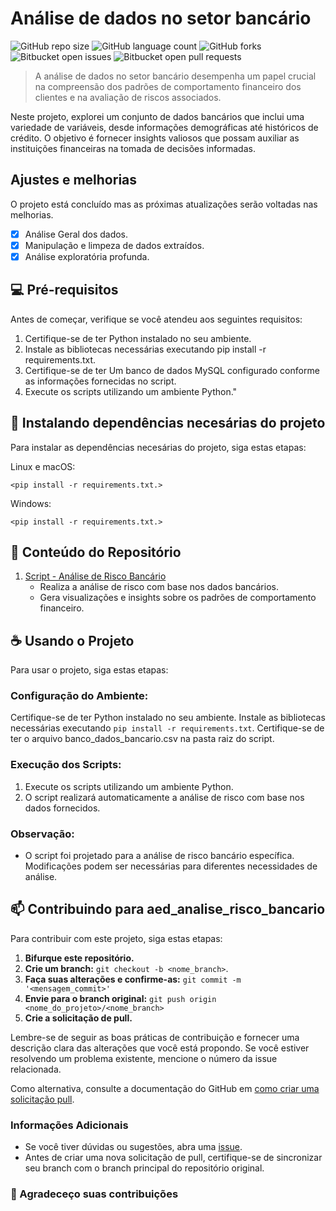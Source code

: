 # Análise de dados no setor bancário

![GitHub repo size](https://img.shields.io/github/repo-size/pragana12/aed_analise_risco_bancario?style=for-the-badge)
![GitHub language count](https://img.shields.io/github/languages/count/pragana12/aed_analise_risco_bancario?style=for-the-badge)
![GitHub forks](https://img.shields.io/github/forks/pragana12/aed_analise_risco_bancario?style=for-the-badge)
![Bitbucket open issues](https://img.shields.io/bitbucket/issues/pragana12/aed_analise_risco_bancario?style=for-the-badge)
![Bitbucket open pull requests](https://img.shields.io/bitbucket/pr-raw/pragana12/aed_analise_risco_bancario?style=for-the-badge)

> A análise de dados no setor bancário desempenha um papel crucial na compreensão dos padrões de comportamento financeiro dos clientes e na avaliação de riscos associados. 

Neste projeto, explorei um conjunto de dados bancários que inclui uma variedade de variáveis, desde informações demográficas até históricos de crédito. O objetivo é fornecer insights valiosos que possam auxiliar as instituições financeiras na tomada de decisões informadas.

## Ajustes e melhorias

O projeto está concluído mas as próximas atualizações serão voltadas nas melhorias.

- [x] Análise Geral dos dados.
- [x] Manipulação e limpeza de dados extraídos.
- [x] Análise exploratória profunda.

## 💻 Pré-requisitos

Antes de começar, verifique se você atendeu aos seguintes requisitos:

1. Certifique-se de ter Python instalado no seu ambiente.
2. Instale as bibliotecas necessárias executando pip install -r requirements.txt.
3. Certifique-se de ter Um banco de dados MySQL configurado conforme as informações fornecidas no script.
4. Execute os scripts utilizando um ambiente Python."

## 🚀 Instalando dependências necesárias do projeto

Para instalar as dependências necesárias do projeto, siga estas etapas:

Linux e macOS:

```
<pip install -r requirements.txt.>
```

Windows:

```
<pip install -r requirements.txt.>
```

## 📂 Conteúdo do Repositório

1. [Script - Análise de Risco Bancário](scripts/aed_analise_risco_bancario.py)
   - Realiza a análise de risco com base nos dados bancários.
   - Gera visualizações e insights sobre os padrões de comportamento financeiro.

## ☕ Usando o Projeto

Para usar o projeto, siga estas etapas:

### Configuração do Ambiente:

Certifique-se de ter Python instalado no seu ambiente.
Instale as bibliotecas necessárias executando `pip install -r requirements.txt`.
Certifique-se de ter o arquivo banco_dados_bancario.csv na pasta raiz do script.

### Execução dos Scripts:

1. Execute os scripts utilizando um ambiente Python.
2. O script realizará automaticamente a análise de risco com base nos dados fornecidos.

### Observação:

- O script foi projetado para a análise de risco bancário específica. Modificações podem ser necessárias para diferentes necessidades de análise.


## 📫 Contribuindo para aed_analise_risco_bancario

Para contribuir com este projeto, siga estas etapas:

1. **Bifurque este repositório.**
2. **Crie um branch:** `git checkout -b <nome_branch>`.
3. **Faça suas alterações e confirme-as:** `git commit -m '<mensagem_commit>'`
4. **Envie para o branch original:** `git push origin <nome_do_projeto>/<nome_branch>`
5. **Crie a solicitação de pull.**

Lembre-se de seguir as boas práticas de contribuição e fornecer uma descrição clara das alterações que você está propondo. Se você estiver resolvendo um problema existente, mencione o número da issue relacionada.

Como alternativa, consulte a documentação do GitHub em [como criar uma solicitação pull](https://help.github.com/en/github/collaborating-with-issues-and-pull-requests/creating-a-pull-request).

### Informações Adicionais

- Se você tiver dúvidas ou sugestões, abra uma [issue](https://github.com/pragana12/aed_analise_risco_bancario/issues).
- Antes de criar uma nova solicitação de pull, certifique-se de sincronizar seu branch com o branch principal do repositório original.

### 🤝 Agradeceço suas contribuições
